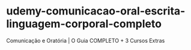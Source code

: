 # udemy-comunicacao-oral-escrita-linguagem-corporal-completo
Comunicação e Oratória | O Guia COMPLETO + 3 Cursos Extras
